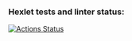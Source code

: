 ### Hexlet tests and linter status:
[![Actions Status](https://github.com/L-I-P/python-project-lvl1/workflows/hexlet-check/badge.svg)](https://github.com/L-I-P/python-project-lvl1/actions)